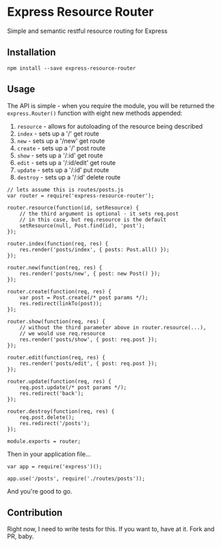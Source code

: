 # Express Resource Router

Simple and semantic restful resource routing for Express

## Installation

`npm install --save express-resource-router`

## Usage

The API is simple - when you require the module, you will be returned the `express.Router()` function with eight
new methods appended:

1. `resource` - allows for autoloading of the resource being described
1. `index` - sets up a '/' get route
1. `new` - sets up a '/new' get route
1. `create` - sets up a '/' post route
1. `show` - sets up a '/:id' get route
1. `edit` - sets up a '/:id/edit' get route
1. `update` - sets up a '/:id' put route
1. `destroy` - sets up a '/:id' delete route

```
// lets assume this is routes/posts.js
var router = require('express-resource-router');

router.resource(function(id, setResource) {
	// the third argument is optional - it sets req.post 
	// in this case, but req.resource is the default
	setResource(null, Post.find(id), 'post'); 
});

router.index(function(req, res) {
	res.render('posts/index', { posts: Post.all() });
});

router.new(function(req, res) {
	res.render('posts/new', { post: new Post() });
});

router.create(function(req, res) {
	var post = Post.create(/* post params */);
	res.redirect(linkTo(post));
});

router.show(function(req, res) {
	// without the third parameter above in router.resource(...), 
	// we would use req.resource
	res.render('posts/show', { post: req.post });
});

router.edit(function(req, res) {
	res.render('posts/edit', { post: req.post });
});

router.update(function(req, res) {
 	req.post.update(/* post params */);
	res.redirect('back');
});

router.destroy(function(req, res) {
	req.post.delete();
	res.redirect('/posts');
});

module.exports = router;
```

Then in your application file...

```
var app = require('express')();

app.use('/posts', require('./routes/posts'));
```

And you're good to go.

## Contribution

Right now, I need to write tests for this. If you want to, have at it. Fork and PR, baby.